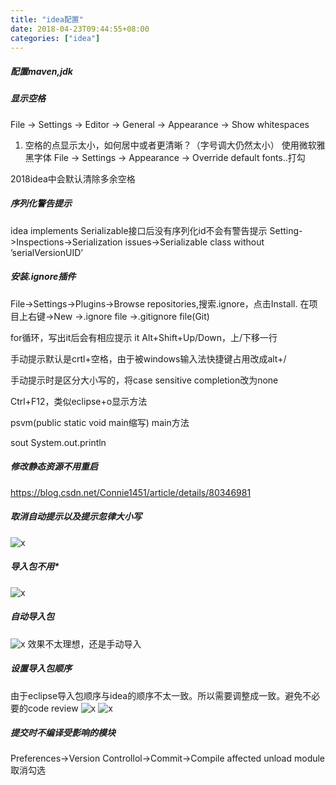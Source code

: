 ```yaml
---
title: "idea配置"
date: 2018-04-23T09:44:55+08:00
categories: ["idea"]
---
```


##### 配置maven,jdk

##### 显示空格
File -> Settings -> Editor -> General -> Appearance -> Show whitespaces
1. 空格的点显示太小，如何居中或者更清晰？（字号调大仍然太小）
使用微软雅黑字体
File -> Settings ->  Appearance -> Override default fonts..打勾

2018idea中会默认清除多余空格
##### 序列化警告提示
idea implements Serializable接口后没有序列化id不会有警告提示
Setting->Inspections->Serialization issues->Serializable class without ’serialVersionUID’

##### 安装.ignore插件
File->Settings->Plugins->Browse repositories,搜索.ignore，点击Install.
在项目上右键->New ->.ignore file ->.gitignore file(Git) 

for循环，写出it后会有相应提示
it
Alt+Shift+Up/Down，上/下移一行

手动提示默认是crtl+空格，由于被windows输入法快捷键占用改成alt+/

手动提示时是区分大小写的，将case sensitive completion改为none

Ctrl+F12，类似eclipse+o显示方法

psvm(public static void main缩写) main方法

sout System.out.println
##### 修改静态资源不用重启
https://blog.csdn.net/Connie1451/article/details/80346981

##### 取消自动提示以及提示忽律大小写

![x](/images/ide/stopTip.png)

##### 导入包不用*

![x](/images/ide/stopImportAll.png)

##### 自动导入包

![x](/images/ide/autoImport.png)
效果不太理想，还是手动导入

##### 设置导入包顺序

由于eclipse导入包顺序与idea的顺序不太一致。所以需要调整成一致。避免不必要的code review
![x](/images/ide/importPackage.png)
![x](/images/ide/importPackage_ec.png)

##### 提交时不编译受影响的模块

Preferences->Version Controllol->Commit->Compile affected unload module取消勾选
